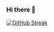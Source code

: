 ### Hi there 👋
[![GitHub Streak](https://streak-stats.demolab.com/?user=s-minoo&theme=tokyonight&hide_border=true)](https://git.io/streak-stats)
<!--
**s-minoo/s-minoo** is a ✨ _special_ ✨ repository because its `README.md` (this file) appears on your GitHub profile.

Here are some ideas to get you started:

- 🔭 I’m currently working on ...
- 🌱 I’m currently learning ...
- 👯 I’m looking to collaborate on ...
- 🤔 I’m looking for help with ...
- 💬 Ask me about ...
- 📫 How to reach me: ...
- 😄 Pronouns: ...
- ⚡ Fun fact: ...
-->
